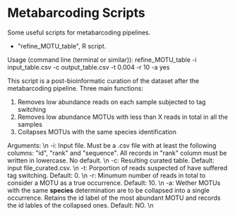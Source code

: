 # Metabarcoding Scripts

Some useful scripts for metabarcoding pipelines.

- "refine_MOTU_table", R script.

Usage (command line (terminal or similar)): refine_MOTU_table -i input_table.csv -c output_table.csv -t 0.004 -r 10 -a yes

This script is a post-bioinformatic curation of the dataset after the metabarcoding pipeline. Three main functions:
1. Removes low abundance reads on each sample subjected to tag switching
2. Removes low abundance MOTUs with less than X reads in total in all the samples
3. Collapses MOTUs with the same species identification

Arguments: \n
 -i: Input file. Must be a .csv file with at least the following columns: "id", "rank" and "sequence". All records in "rank" column must be written in lowercase. No default. \n
 -c: Resulting curated table. Default: input file_curated.csv. \n
 -t: Porportion of reads suspected of have suffered tag switching. Default: 0. \n
 -r: Minumum number of reads in total to consider a MOTU as a true occurrence. Default: 10. \n
 -a: Wether MOTUs with the same __species__ determination are to be collapsed into a single occurrence. Retains the id label of the most abundant MOTU and records the id lables of the collapsed ones. Default: NO. \n
